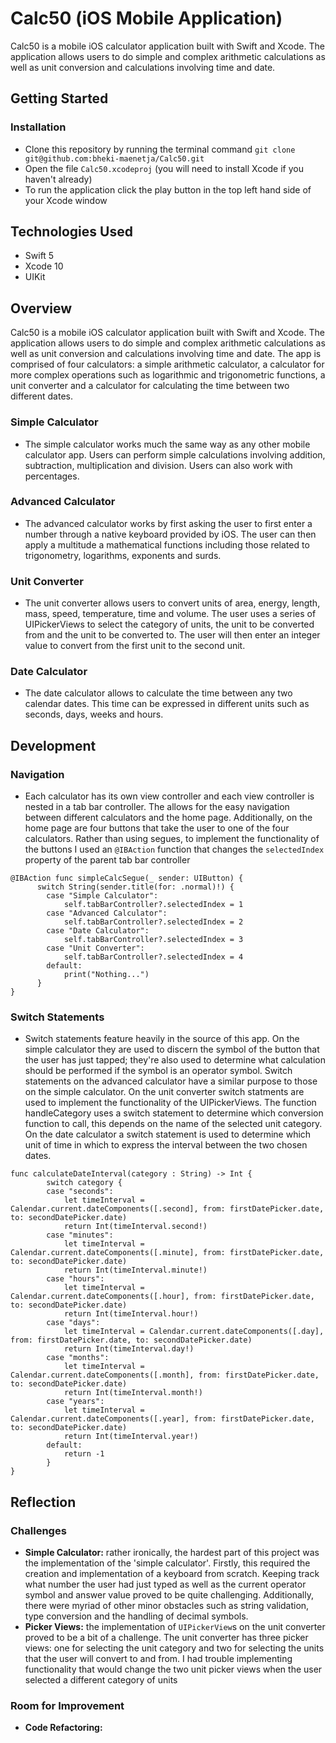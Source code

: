 # Calc50 (iOS Mobile Application)
Calc50 is a mobile iOS calculator application built with Swift and Xcode. The application allows users to do simple and complex arithmetic calculations as well as unit conversion and calculations involving time and date.
## Getting Started
### Installation
- Clone this repository by running the terminal command `git clone git@github.com:bheki-maenetja/Calc50.git`
- Open the file `Calc50.xcodeproj` (you will need to install Xcode if you haven't already)
- To run the application click the play button in the top left hand side of your Xcode window

## Technologies Used
- Swift 5
- Xcode 10
- UIKit

## Overview
Calc50 is a mobile iOS calculator application built with Swift and Xcode. The application allows users to do simple and complex arithmetic calculations as well as unit conversion and calculations involving time and date. The app is comprised of four calculators: a simple arithmetic calculator, a calculator for more complex operations such as logarithmic and trigonometric functions, a unit converter and a calculator for calculating the time between two different dates.

### Simple Calculator
- The simple calculator works much the same way as any other mobile calculator app. Users can perform simple calculations involving addition, subtraction, multiplication and division. Users can also work with percentages.

### Advanced Calculator
- The advanced calculator works by first asking the user to first enter a number through a native keyboard provided by iOS. The user can then apply a multitude a mathematical functions including those related to trigonometry, logarithms, exponents and surds.

### Unit Converter
- The unit converter allows users to convert units of area, energy, length, mass, speed, temperature, time and volume. The user uses a series of UIPickerViews to select the category of units, the unit to be converted from and the unit to be converted to. The user will then enter an integer value to convert from the first unit to the second unit.

### Date Calculator
- The date calculator allows to calculate the time between any two calendar dates. This time can be expressed in different units such as seconds, days, weeks and hours.

## Development
### Navigation
- Each calculator has its own view controller and each view controller is nested in a tab bar controller. The allows for the easy navigation between different calculators and the home page. Additionally, on the home page are four buttons that take the user to one of the four calculators. Rather than using segues, to implement the functionality of the buttons I used an `@IBAction` function that changes the `selectedIndex` property of the parent tab bar controller
```
@IBAction func simpleCalcSegue(_ sender: UIButton) {
      switch String(sender.title(for: .normal)!) {
        case "Simple Calculator":
            self.tabBarController?.selectedIndex = 1
        case "Advanced Calculator":
            self.tabBarController?.selectedIndex = 2
        case "Date Calculator":
            self.tabBarController?.selectedIndex = 3
        case "Unit Converter":
            self.tabBarController?.selectedIndex = 4
        default:
            print("Nothing...")
      }
}
```
### Switch Statements
- Switch statements feature heavily in the source of this app. On the simple calculator they are used to discern the symbol of the button that the user has just tapped; they're also used to determine what calculation should be performed if the symbol is an operator symbol. Switch statements on the advanced calculator have a similar purpose to those on the simple calculator. On the unit converter switch statments are used to implement the functionality of the UIPickerViews. The function handleCategory uses a switch statement to determine which conversion function to call, this depends on the name of the selected unit category. On the date calculator a switch statement is used to determine which unit of time in which to express the interval between the two chosen dates.
```
func calculateDateInterval(category : String) -> Int {
        switch category {
        case "seconds":
            let timeInterval = Calendar.current.dateComponents([.second], from: firstDatePicker.date, to: secondDatePicker.date)
            return Int(timeInterval.second!)
        case "minutes":
            let timeInterval = Calendar.current.dateComponents([.minute], from: firstDatePicker.date, to: secondDatePicker.date)
            return Int(timeInterval.minute!)
        case "hours":
            let timeInterval = Calendar.current.dateComponents([.hour], from: firstDatePicker.date, to: secondDatePicker.date)
            return Int(timeInterval.hour!)
        case "days":
            let timeInterval = Calendar.current.dateComponents([.day], from: firstDatePicker.date, to: secondDatePicker.date)
            return Int(timeInterval.day!)
        case "months":
            let timeInterval = Calendar.current.dateComponents([.month], from: firstDatePicker.date, to: secondDatePicker.date)
            return Int(timeInterval.month!)
        case "years":
            let timeInterval = Calendar.current.dateComponents([.year], from: firstDatePicker.date, to: secondDatePicker.date)
            return Int(timeInterval.year!)
        default:
            return -1
        }
}
```
## Reflection
### Challenges
- **Simple Calculator:** rather ironically, the hardest part of this project was the implementation of the 'simple calculator'. Firstly, this required the creation and implementation of a keyboard from scratch. Keeping track what number the user had just typed as well as the current operator symbol and answer value proved to be quite challenging. Additionally, there were myriad of other minor obstacles such as string validation, type conversion and the handling of decimal symbols.
- **Picker Views:** the implementation of `UIPickerView`s on the unit converter proved to be a bit of a challenge. The unit converter has three picker views: one for selecting the unit category and two for selecting the units that the user will convert to and from. I had trouble implementing functionality that would change the two unit picker views when the user selected a different category of units

### Room for Improvement
- **Code Refactoring:** 

































































